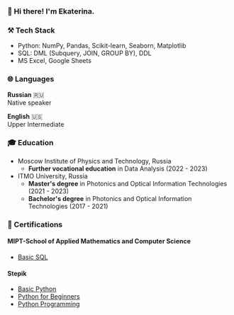 ### 👋 Hi there! I'm Ekaterina.

<!--   -->

### ⚒️ Tech Stack
- Python: NumPy, Pandas, Scikit-learn, Seaborn, Matplotlib 
- SQL: DML (Subquery, JOIN, GROUP BY), DDL
- MS Excel, Google Sheets

### 🌐 Languages
**Russian** :ru:  
Native speaker  

**English** :us:  
Upper Intermediate

### 🎓 Education
- Moscow Institute of Physics and Technology, Russia
  - **Further vocational education** in Data Analysis (2022 - 2023)
- ITMO University, Russia
  - **Master's degree** in Photonics and Optical Information Technologies (2021 - 2023)
  - **Bachelor's degree** in Photonics and Optical Information Technologies (2017 - 2021)

### 📜 Certifications

#### MIPT-School of Applied Mathematics and Computer Science
- [Basic SQL](https://drive.google.com/file/d/1eQr8RbPl2QKTizoE-Rcj4mqBUo_F0hIz/view?usp=share_link)

#### Stepik
- [Basic Python](https://stepik.org/cert/1948594) 
- [Python for Beginners](https://stepik.org/cert/1746059) 
- [Python Programming](https://stepik.org/cert/1461789)




<!--
**katrinakulpina/katrinakulpina** is a ✨ _special_ ✨ repository because its `README.md` (this file) appears on your GitHub profile.

Here are some ideas to get you started:

- 🔭 I’m currently working on ...
- 🌱 I’m currently learning ...
- 👯 I’m looking to collaborate on ...
- 🤔 I’m looking for help with ...
- 💬 Ask me about ...
- 📫 How to reach me: ...
- 😄 Pronouns: ...
- ⚡ Fun fact: ...
-->

